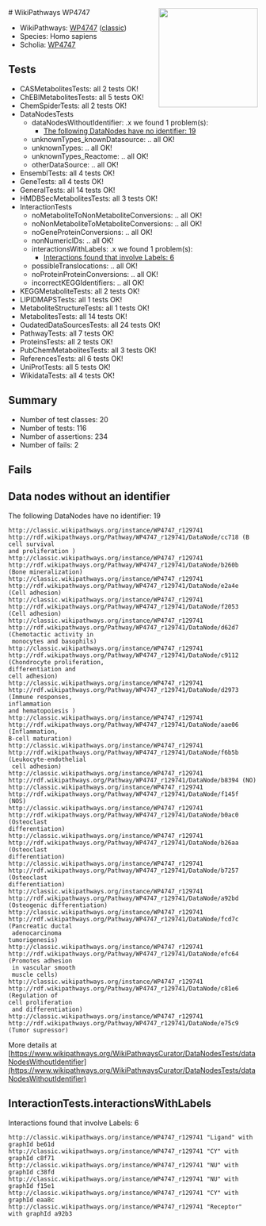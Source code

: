 <img style="float: right; width: 200px" src="https://upload.wikimedia.org/wikipedia/commons/thumb/8/83/Wplogo_with_text_500.png/640px-Wplogo_with_text_500.png" />
# WikiPathways WP4747

* WikiPathways: [WP4747](https://wikipathways.org/pathways/WP4747) ([classic](https://classic.wikipathways.org/instance/WP4747))
* Species: Homo sapiens
* Scholia: [WP4747](https://scholia.toolforge.org/wikipathways/WP4747)
## Tests
* CASMetabolitesTests: all 2 tests OK!
* ChEBIMetabolitesTests: all 5 tests OK!
* ChemSpiderTests: all 2 tests OK!
* DataNodesTests
    * dataNodesWithoutIdentifier: .x we found 1 problem(s):
        * [The following DataNodes have no identifier: 19](#8792c499)
    * unknownTypes_knownDatasource: .. all OK!
    * unknownTypes: .. all OK!
    * unknownTypes_Reactome: .. all OK!
    * otherDataSource: .. all OK!
* EnsemblTests: all 4 tests OK!
* GeneTests: all 4 tests OK!
* GeneralTests: all 14 tests OK!
* HMDBSecMetabolitesTests: all 3 tests OK!
* InteractionTests
    * noMetaboliteToNonMetaboliteConversions: .. all OK!
    * noNonMetaboliteToMetaboliteConversions: .. all OK!
    * noGeneProteinConversions: .. all OK!
    * nonNumericIDs: .. all OK!
    * interactionsWithLabels: .x we found 1 problem(s):
        * [Interactions found that involve Labels: 6](#630d267d)
    * possibleTranslocations: .. all OK!
    * noProteinProteinConversions: .. all OK!
    * incorrectKEGGIdentifiers: .. all OK!
* KEGGMetaboliteTests: all 2 tests OK!
* LIPIDMAPSTests: all 1 tests OK!
* MetaboliteStructureTests: all 1 tests OK!
* MetabolitesTests: all 14 tests OK!
* OudatedDataSourcesTests: all 24 tests OK!
* PathwayTests: all 7 tests OK!
* ProteinsTests: all 2 tests OK!
* PubChemMetabolitesTests: all 3 tests OK!
* ReferencesTests: all 6 tests OK!
* UniProtTests: all 5 tests OK!
* WikidataTests: all 4 tests OK!


## Summary

* Number of test classes: 20
* Number of tests: 116
* Number of assertions: 234
* Number of fails: 2

## Fails

<a name="8792c499" />

## Data nodes without an identifier

The following DataNodes have no identifier: 19
```
http://classic.wikipathways.org/instance/WP4747_r129741 http://rdf.wikipathways.org/Pathway/WP4747_r129741/DataNode/cc718 (B cell survival
and proliferation )
http://classic.wikipathways.org/instance/WP4747_r129741 http://rdf.wikipathways.org/Pathway/WP4747_r129741/DataNode/b260b (Bone mineralization)
http://classic.wikipathways.org/instance/WP4747_r129741 http://rdf.wikipathways.org/Pathway/WP4747_r129741/DataNode/e2a4e (Cell adhesion)
http://classic.wikipathways.org/instance/WP4747_r129741 http://rdf.wikipathways.org/Pathway/WP4747_r129741/DataNode/f2053 (Cell adhesion)
http://classic.wikipathways.org/instance/WP4747_r129741 http://rdf.wikipathways.org/Pathway/WP4747_r129741/DataNode/d62d7 (Chemotactic activity in
 monocytes and basophils)
http://classic.wikipathways.org/instance/WP4747_r129741 http://rdf.wikipathways.org/Pathway/WP4747_r129741/DataNode/c9112 (Chondrocyte proliferation, 
differentiation and 
cell adhesion)
http://classic.wikipathways.org/instance/WP4747_r129741 http://rdf.wikipathways.org/Pathway/WP4747_r129741/DataNode/d2973 (Immune responses,
inflammation
and hematopoiesis )
http://classic.wikipathways.org/instance/WP4747_r129741 http://rdf.wikipathways.org/Pathway/WP4747_r129741/DataNode/aae06 (Inflammation, 
B-cell maturation)
http://classic.wikipathways.org/instance/WP4747_r129741 http://rdf.wikipathways.org/Pathway/WP4747_r129741/DataNode/f6b5b (Leukocyte-endothelial
 cell adhesion)
http://classic.wikipathways.org/instance/WP4747_r129741 http://rdf.wikipathways.org/Pathway/WP4747_r129741/DataNode/b8394 (NO)
http://classic.wikipathways.org/instance/WP4747_r129741 http://rdf.wikipathways.org/Pathway/WP4747_r129741/DataNode/f145f (NOS)
http://classic.wikipathways.org/instance/WP4747_r129741 http://rdf.wikipathways.org/Pathway/WP4747_r129741/DataNode/b0ac0 (Osteoclast
differentiation)
http://classic.wikipathways.org/instance/WP4747_r129741 http://rdf.wikipathways.org/Pathway/WP4747_r129741/DataNode/b26aa (Osteoclast
differentiation)
http://classic.wikipathways.org/instance/WP4747_r129741 http://rdf.wikipathways.org/Pathway/WP4747_r129741/DataNode/b7257 (Osteoclast
differentiation)
http://classic.wikipathways.org/instance/WP4747_r129741 http://rdf.wikipathways.org/Pathway/WP4747_r129741/DataNode/a92bd (Osteogenic differentiation)
http://classic.wikipathways.org/instance/WP4747_r129741 http://rdf.wikipathways.org/Pathway/WP4747_r129741/DataNode/fcd7c (Pancreatic ductal
 adenocarcinoma
tumorigenesis)
http://classic.wikipathways.org/instance/WP4747_r129741 http://rdf.wikipathways.org/Pathway/WP4747_r129741/DataNode/efc64 (Promotes adhesion
 in vascular smooth
 muscle cells)
http://classic.wikipathways.org/instance/WP4747_r129741 http://rdf.wikipathways.org/Pathway/WP4747_r129741/DataNode/c81e6 (Regulation of 
cell proliferation
 and differentiation)
http://classic.wikipathways.org/instance/WP4747_r129741 http://rdf.wikipathways.org/Pathway/WP4747_r129741/DataNode/e75c9 (Tumor supressor)
```

More details at [https://www.wikipathways.org/WikiPathwaysCurator/DataNodesTests/dataNodesWithoutIdentifier](https://www.wikipathways.org/WikiPathwaysCurator/DataNodesTests/dataNodesWithoutIdentifier)

<a name="630d267d" />

## InteractionTests.interactionsWithLabels

Interactions found that involve Labels: 6
```
http://classic.wikipathways.org/instance/WP4747_r129741 "Ligand" with graphId be61d
http://classic.wikipathways.org/instance/WP4747_r129741 "CY" with graphId c8f71
http://classic.wikipathways.org/instance/WP4747_r129741 "NU" with graphId c38fd
http://classic.wikipathways.org/instance/WP4747_r129741 "NU" with graphId f15e1
http://classic.wikipathways.org/instance/WP4747_r129741 "CY" with graphId eaa8c
http://classic.wikipathways.org/instance/WP4747_r129741 "Receptor" with graphId a92b3
```


